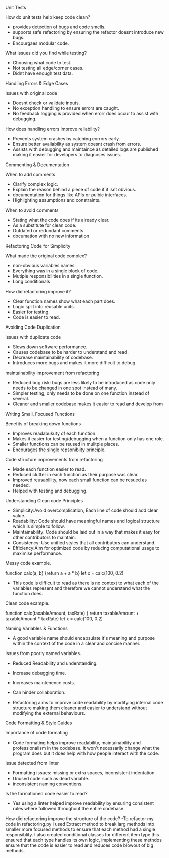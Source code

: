Unit Tests

How do unit tests help keep code clean?

- provides detection of bugs and code smells.
- supports safe refactoring by ensuring the refactor doesnt introduce new bugs.
- Encourgaes modular code.

What issues did you find while testing?

- Choosing what code to test.
- Not testing all edge/corner cases.
- Didnt have enough test data.

Handling Errors & Edge Cases

Issues with original code

- Doesnt check or validate inputs.
- No exception handling to ensure errors are caught.
- No feedback logging is provided when erorr does occur to assist with debugging.

How does handling errors improve reliability?

- Prevents system crashes by catching eorrors early.
- Ensure better availability as system doesnt crash from errors.
- Assists with debugging and maintaince as detailed logs are published making it easier for developers to diagnoses issues.

Commenting & Documentation

When to add comments

- Clarify complex logic.
- Explain the reason behind a piece of code if it isnt obvious.
- documentation for things like APIs or pulbic interfaces.
- Highlighting assumptions and constraints.

When to avoid comments

- Stating what the code does if its already clear.
- As a substitute for clean code.
- Outdated or redundant comments
- documation with no new information

Refactoring Code for Simplicity

What made the original code complex?

- non-obvious variables names.
- Everything was in a single block of code.
- Mutiple responsibilities in a single function.
- Long conditionals

How did refactoring improve it?

- Clear function names show what each part does.
- Logic split into reusable units.
- Easier for testing.
- Code is easier to read.

Avoiding Code Duplication

issues with duplicate code

- Slows down software performance.
- Causes codebase to be harder to understand and read.
- Decrease maintainability of codebase.
- Introduces more bugs and makes it more difficult to debug.

maintainability improvement from refactoring

- Reduced bug risk: bugs are less likely to be introduced as code only needs to be changed in one spot instead of many.
- Simpler testing, only needs to be done on one function instead of several.
- Cleaner and smaller codebase makes it easier to read and develop from

Writing Small, Focused Functions

Benefits of breaking down functions

- Improves readabukuty of each function.
- Makes it easier for testing/debugging when a function only has one role.
- Smaller functions can be reused in mulitple places.
- Encourages the single repsonibiity principle.

Code structure improvements from refactoring

- Made each function easier to read.
- Reduced clutter in each function as their purpose was clear.
- Improved reusablility, now each small function can be resued as needed.
- Helped with testing and debugging.

Understanding Clean code Principles

- Simplicity:Avoid overcomplication, Each line of code should add clear value.
- Readability: Code should have meaningful names and logical structure which is simple to follow.
- Maintainability: Code should be laid out in a way that makes it easy for other contributors to maintain.
- Consistency: Use unified styles that all contributors can understand.
- Efficiency:Aim for optimized code by reducing computational usage to maximise performance.

Messy code example.

function calc(a, b) {return a + a \* b}
let x = calc(100, 0.2)

- This code is difficult to read as there is no context to what each of the variables represent and therefore we cannot understand what the function does.

Clean code example.

function calc(taxableAmount, taxRate) {
return taxableAmount + taxableAmount \* taxRate}
let x = calc(100, 0.2)

Naming Variables & Functions

- A good variable name should encapsulate it's meaning and purpose within the context of the code in a clear and concise manner.

Issues from poorly named variables.

- Reduced Readability and understanding.
- Increase debugging time.
- Increases maintenence costs.
- Can hinder collaboration.

- Refactoring aims to improve code readability by modifying internal code structure making them cleaner and easier to understand without modifying the external behaviours.

Code Formatting & Style Guides

Importance of code formating

- Code formating helps improve readability, maintainability and professionalism in the codebase. It won't necessarily change what the program does but it does help with how people interact with the code.

Issue detected from linter

- Formatting issues: missing or extra spaces, inconsistent indentation.
- Unused code such as dead variable.
- inconsistent naming conventions.

Is the formationed code easier to read?

- Yes using a linter helped improve readability by ensuring consistent rules where followed throughout the entire codebase.

How did refactoring improve the structure of the code?
-To refactor my code in refactoring.py i used Extract method to break larg methods into smaller more focused methods to ensure that each method had a single responsiblity. I also created conditional classes for different item type this ensured that each type handles its own logic, implementing these methdos ensure that the code is easier to read and reduces code blowout of big methods.
